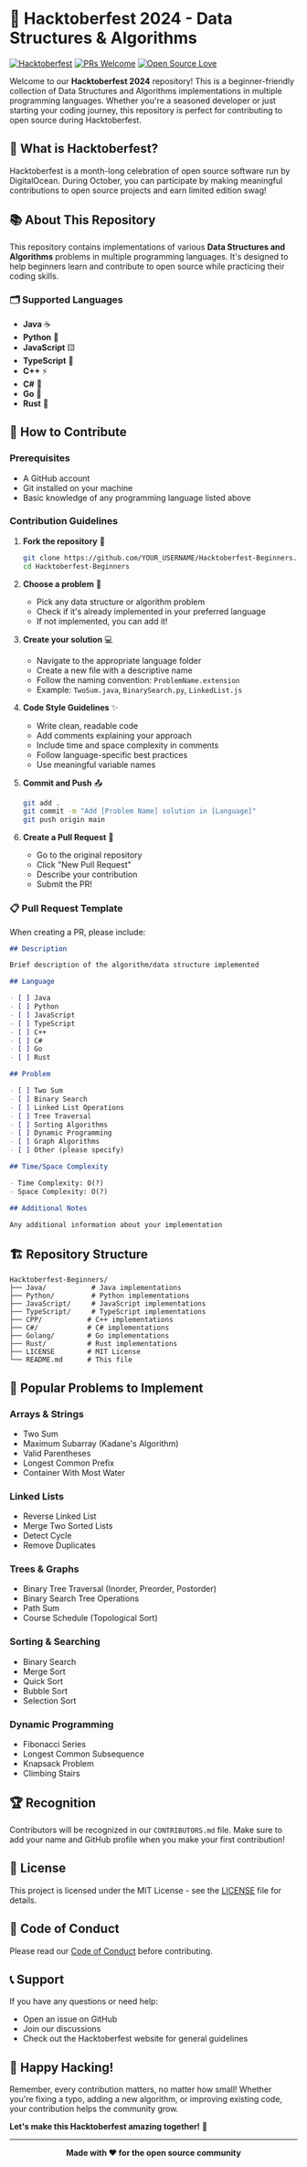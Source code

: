 # 🎉 Hacktoberfest 2024 - Data Structures & Algorithms

[![Hacktoberfest](https://img.shields.io/badge/Hacktoberfest-2024-orange.svg)](https://hacktoberfest.digitalocean.com/)
[![PRs Welcome](https://img.shields.io/badge/PRs-welcome-brightgreen.svg)](http://makeapullrequest.com)
[![Open Source Love](https://badges.frapsoft.com/os/v1/open-source.svg?v=103)](https://github.com/ellerbrock/open-source-badges/)

Welcome to our **Hacktoberfest 2024** repository! This is a beginner-friendly collection of Data Structures and Algorithms implementations in multiple programming languages. Whether you're a seasoned developer or just starting your coding journey, this repository is perfect for contributing to open source during Hacktoberfest.

## 🎯 What is Hacktoberfest?

Hacktoberfest is a month-long celebration of open source software run by DigitalOcean. During October, you can participate by making meaningful contributions to open source projects and earn limited edition swag!

## 📚 About This Repository

This repository contains implementations of various **Data Structures and Algorithms** problems in multiple programming languages. It's designed to help beginners learn and contribute to open source while practicing their coding skills.

### 🗂️ Supported Languages

- **Java** ☕
- **Python** 🐍
- **JavaScript** 🟨
- **TypeScript** 🔷
- **C++** ⚡
- **C#** 🔵
- **Go** 🐹
- **Rust** 🦀

## 🚀 How to Contribute

### Prerequisites

- A GitHub account
- Git installed on your machine
- Basic knowledge of any programming language listed above

### Contribution Guidelines

1. **Fork the repository** 🍴

   ```bash
   git clone https://github.com/YOUR_USERNAME/Hacktoberfest-Beginners.git
   cd Hacktoberfest-Beginners
   ```

2. **Choose a problem** 📝

   - Pick any data structure or algorithm problem
   - Check if it's already implemented in your preferred language
   - If not implemented, you can add it!

3. **Create your solution** 💻

   - Navigate to the appropriate language folder
   - Create a new file with a descriptive name
   - Follow the naming convention: `ProblemName.extension`
   - Example: `TwoSum.java`, `BinarySearch.py`, `LinkedList.js`

4. **Code Style Guidelines** ✨

   - Write clean, readable code
   - Add comments explaining your approach
   - Include time and space complexity in comments
   - Follow language-specific best practices
   - Use meaningful variable names

5. **Commit and Push** 📤

   ```bash
   git add .
   git commit -m "Add [Problem Name] solution in [Language]"
   git push origin main
   ```

6. **Create a Pull Request** 🔄
   - Go to the original repository
   - Click "New Pull Request"
   - Describe your contribution
   - Submit the PR!

### 📋 Pull Request Template

When creating a PR, please include:

```markdown
## Description

Brief description of the algorithm/data structure implemented

## Language

- [ ] Java
- [ ] Python
- [ ] JavaScript
- [ ] TypeScript
- [ ] C++
- [ ] C#
- [ ] Go
- [ ] Rust

## Problem

- [ ] Two Sum
- [ ] Binary Search
- [ ] Linked List Operations
- [ ] Tree Traversal
- [ ] Sorting Algorithms
- [ ] Dynamic Programming
- [ ] Graph Algorithms
- [ ] Other (please specify)

## Time/Space Complexity

- Time Complexity: O(?)
- Space Complexity: O(?)

## Additional Notes

Any additional information about your implementation
```

## 🏗️ Repository Structure

```
Hacktoberfest-Beginners/
├── Java/           # Java implementations
├── Python/         # Python implementations
├── JavaScript/     # JavaScript implementations
├── TypeScript/     # TypeScript implementations
├── CPP/           # C++ implementations
├── C#/            # C# implementations
├── Golang/        # Go implementations
├── Rust/          # Rust implementations
├── LICENSE        # MIT License
└── README.md      # This file
```

## 🎯 Popular Problems to Implement

### Arrays & Strings

- Two Sum
- Maximum Subarray (Kadane's Algorithm)
- Valid Parentheses
- Longest Common Prefix
- Container With Most Water

### Linked Lists

- Reverse Linked List
- Merge Two Sorted Lists
- Detect Cycle
- Remove Duplicates

### Trees & Graphs

- Binary Tree Traversal (Inorder, Preorder, Postorder)
- Binary Search Tree Operations
- Path Sum
- Course Schedule (Topological Sort)

### Sorting & Searching

- Binary Search
- Merge Sort
- Quick Sort
- Bubble Sort
- Selection Sort

### Dynamic Programming

- Fibonacci Series
- Longest Common Subsequence
- Knapsack Problem
- Climbing Stairs

## 🏆 Recognition

Contributors will be recognized in our `CONTRIBUTORS.md` file. Make sure to add your name and GitHub profile when you make your first contribution!

## 📝 License

This project is licensed under the MIT License - see the [LICENSE](LICENSE) file for details.

## 🤝 Code of Conduct

Please read our [Code of Conduct](CODE_OF_CONDUCT.md) before contributing.

## 📞 Support

If you have any questions or need help:

- Open an issue on GitHub
- Join our discussions
- Check out the Hacktoberfest website for general guidelines

## 🎉 Happy Hacking!

Remember, every contribution matters, no matter how small! Whether you're fixing a typo, adding a new algorithm, or improving existing code, your contribution helps the community grow.

**Let's make this Hacktoberfest amazing together!** 🚀

---

<div align="center">
  <strong>Made with ❤️ for the open source community</strong>
</div>
